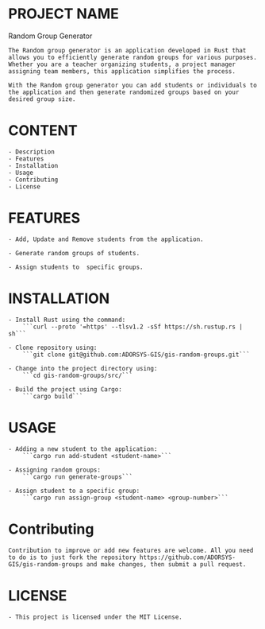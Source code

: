 # PROJECT NAME
Random Group Generator

    The Random group generator is an application developed in Rust that allows you to efficiently generate random groups for various purposes. Whether you are a teacher organizing students, a project manager assigning team members, this application simplifies the process.

    With the Random group generator you can add students or individuals to the application and then generate randomized groups based on your desired group size.


# CONTENT

    - Description
    - Features
    - Installation
    - Usage
    - Contributing
    - License


# FEATURES
    
    - Add, Update and Remove students from the application.

    - Generate random groups of students.

    - Assign students to  specific groups.


# INSTALLATION

    - Install Rust using the command:
        ```curl --proto '=https' --tlsv1.2 -sSf https://sh.rustup.rs | sh```

    - Clone repository using:
        ```git clone git@github.com:ADORSYS-GIS/gis-random-groups.git```

    - Change into the project directory using:
        ```cd gis-random-groups/src/```

    - Build the project using Cargo:
        ```cargo build```


# USAGE

    - Adding a new student to the application:
        ```cargo run add-student <student-name>```

    - Assigning random groups:
        ```cargo run generate-groups```

    - Assign student to a specific group:
        ```cargo run assign-group <student-name> <group-number>```


# Contributing

    Contribution to improve or add new features are welcome. All you need to do is to just fork the repository https://github.com/ADORSYS-GIS/gis-random-groups and make changes, then submit a pull request.


# LICENSE

    - This project is licensed under the MIT License.
